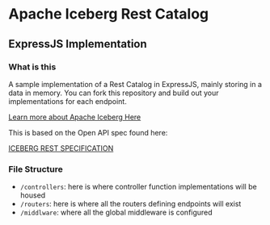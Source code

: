 # Apache Iceberg Rest Catalog
## ExpressJS Implementation

### What is this

A sample implementation of a Rest Catalog in ExpressJS, mainly storing in a data in memory. You can fork this repository and build out your implementations for each endpoint.

[Learn more about Apache Iceberg Here](https://www.dremio.com/subsurface/apache-iceberg-101-your-guide-to-learning-apache-iceberg-concepts-and-practices/)

This is based on the Open API spec found here:

[ICEBERG REST SPECIFICATION](https://github.com/apache/iceberg/blob/master/open-api/rest-catalog-open-api.yaml)

### File Structure

- `/controllers`: here is where controller function implementations will be housed
- `/routers`: here is where all the routers defining endpoints will exist
- `/middlware`: where all the global middleware is configured